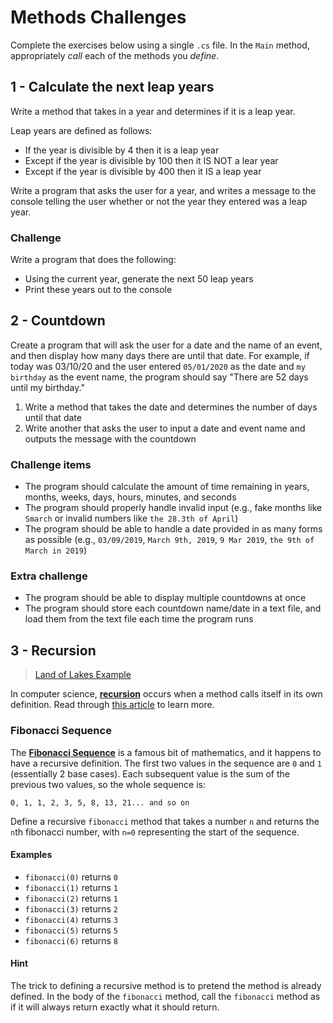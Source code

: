 # Methods Challenges
Complete the exercises below using a single `.cs` file. In the `Main` method, appropriately _call_ each of the methods you _define_.

## 1 - Calculate the next leap years
Write a method that takes in a year and determines if it is a leap year.

Leap years are defined as follows:
* If the year is divisible by 4 then it is a leap year
* Except if the year is divisible by 100 then it IS NOT a lear year
* Except if the year is divisible by 400 then it IS a leap year

Write a program that asks the user for a year, and writes a message to the console telling the user whether or not the year they entered was a leap year.

### Challenge
Write a program that does the following:
* Using the current year, generate the next 50 leap years
* Print these years out to the console

## 2 - Countdown
Create a program that will ask the user for a date and the name of an event, and then display how many days there are until that date. For example, if today was 03/10/20 and the user entered `05/01/2020` as the date and `my birthday` as the event name, the program should say "There are 52 days until my birthday."

1. Write a method that takes the date and determines the number of days until that date
1. Write another that asks the user to input a date and event name and outputs the message with the countdown

### Challenge items
- The program should calculate the amount of time remaining in years, months, weeks, days, hours, minutes, and seconds
- The program should properly handle invalid input (e.g., fake months like `Smarch` or invalid numbers like `the 28.3th of April`)
- The program should be able to handle a date provided in as many forms as possible (e.g., `03/09/2019`, `March 9th, 2019`, `9 Mar 2019`, `the 9th of March in 2019`)

### Extra challenge
- The program should be able to display multiple countdowns at once
- The program should store each countdown name/date in a text file, and load them from the text file each time the program runs

## 3 - Recursion
>[Land of Lakes Example](https://media0.giphy.com/media/l0HUi9wxwHRrYBKSY/giphy.gif)

In computer science, [**recursion**](https://en.wikipedia.org/wiki/Recursion) occurs when a method calls itself in its own definition. Read through [this article](https://www.geeksforgeeks.org/recursion/) to learn more.

### Fibonacci Sequence
The [**Fibonacci Sequence**](https://www.mathsisfun.com/numbers/fibonacci-sequence.html) is a famous bit of mathematics, and it happens to have a recursive definition. The first two values in the sequence are `0` and `1` (essentially 2 base cases). Each subsequent value is the sum of the previous two values, so the whole sequence is:

```
0, 1, 1, 2, 3, 5, 8, 13, 21... and so on
```

Define a recursive `fibonacci` method that takes a number `n` and returns the `n`th fibonacci number, with `n=0` representing the start of the sequence.

#### Examples
- `fibonacci(0)` returns `0`
- `fibonacci(1)` returns `1`
- `fibonacci(2)` returns `1`
- `fibonacci(3)` returns `2`
- `fibonacci(4)` returns `3`
- `fibonacci(5)` returns `5`
- `fibonacci(6)` returns `8`

#### Hint
The trick to defining a recursive method is to pretend the method is already defined. In the body of the `fibonacci` method, call the `fibonacci` method as if it will always return exactly what it should return.